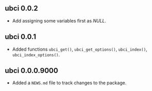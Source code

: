 ## ubci 0.0.2

* Add assigning some variables first as *NULL*.

## ubci 0.0.1

* Added functions `ubci_get()`, `ubci_get_options()`, `ubci_index()`, `ubci_index_options()`.

## ubci 0.0.0.9000

* Added a `NEWS.md` file to track changes to the package.
